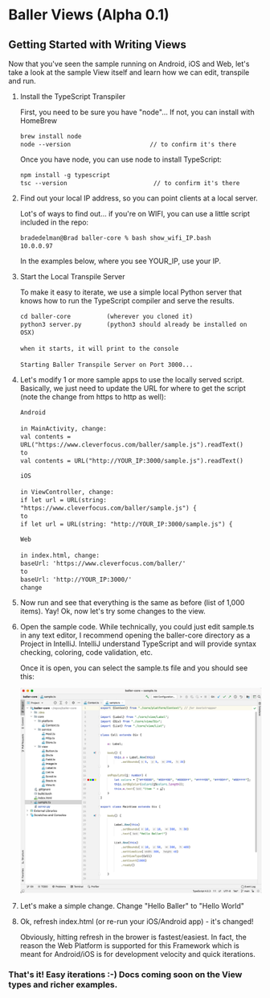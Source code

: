 # Baller Views (Alpha 0.1)



## Getting Started with Writing Views 
Now that you've seen the sample running on Android, iOS and Web, let's take a look at the sample View itself and learn how we can edit, transpile and run.

1. Install the TypeScript Transpiler

	First, you need to be sure you have "node"...
	If not, you can install with HomeBrew
	
	````
	brew install node
	node --version                      // to confirm it's there
	````
	
	Once you have node, you can use node to install TypeScript:
	
	````
	npm install -g typescript
	tsc --version	                     // to confirm it's there
	````
	
2. Find out your local IP address, so you can point clients at a local server.  

	Lot's of ways to find out... if you're on WIFI, you can use a little script included in the repo:
	
	````
	bradedelman@Brad baller-core % bash show_wifi_IP.bash 
	10.0.0.97
	````
	
	In the examples below, where you see YOUR_IP, use your IP.
	
3. Start the Local Transpile Server


	To make it easy to iterate, we use a simple local Python server that knows how to run the TypeScript compiler and serve the results.
	
	````
	cd baller-core          (wherever you cloned it)
	python3 server.py       (python3 should already be installed on OSX)
	
	when it starts, it will print to the console
	
	Starting Baller Transpile Server on Port 3000...	
	````

4. Let's modify 1 or more sample apps to use the locally served script.  Basically, we just need to update the URL for where to get the script (note the change from https to http as well):

	````
	Android
	
	in MainActivity, change:
   val contents = URL("https://www.cleverfocus.com/baller/sample.js").readText()
   to
   val contents = URL("http://YOUR_IP:3000/sample.js").readText()
	````   

	````
	iOS

	in ViewController, change:
   if let url = URL(string: "https://www.cleverfocus.com/baller/sample.js") {
	to
   if let url = URL(string: "http://YOUR_IP:3000/sample.js") {
	````
	
	````
	Web
	
	in index.html, change:
	baseUrl: 'https://www.cleverfocus.com/baller/'
	to
	baseUrl: 'http://YOUR_IP:3000/'
	change
	````
	
5. Now run and see that everything is the same as before (list of 1,000 items). Yay! Ok, now let's try some changes to the view.	
6. Open the sample code.  While technically, you could just edit sample.ts in any text editor, I recommend opening the baller-core directory as a Project in IntelliJ.  IntelliJ understand TypeScript and will provide syntax checking, coloring, code validation, etc.

	Once it is open, you can select the sample.ts file and you should see this:

	![](README_Images/IntelliJProject.png) 

7. 	Let's make a simple change.  Change "Hello Baller" to "Hello World"

8. Ok, refresh index.html (or re-run your iOS/Android app) - it's changed!

	Obviously, hitting refresh in the brower is fastest/easiest.  In fact, the reason the Web Platform is supported for this Framework which is meant for Android/iOS is for development velocity and quick iterations.

### That's it!  Easy iterations :-)  Docs coming soon on the View types and richer examples.